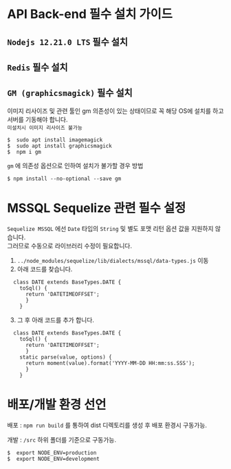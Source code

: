 # API Back-end 필수 설치 가이드

## `Nodejs 12.21.0 LTS` 필수 설치

## `Redis` 필수 설치

## `GM (graphicsmagick)` 필수 설치

이미지 리사이즈 및 관련 툴인 gm 의존성이 있는 상태이므로 꼭 해당 OS에 설치를 하고 서버를 기동해야 합니다.  
`미설치시 이미지 리사이즈 불가능`

    $  sudo apt install imagemagick
    $  sudo apt install graphicsmagick
    $  npm i gm

`gm` 에 의존성 옵션으로 인하여 설치가 불가할 경우 방법

    $ npm install --no-optional --save gm

# MSSQL Sequelize 관련 필수 설정

`Sequelize MSSQL` 에선 `Date` 타입의 `String` 및 별도 포맷 리턴 옵션 값을 지원하지 않습니다.  
그러므로 수동으로 라이브러리 수정이 필요합니다.

1. `../node_modules/sequelize/lib/dialects/mssql/data-types.js` 이동
2. 아래 코드를 찾습니다.

```
  class DATE extends BaseTypes.DATE {
    toSql() {
      return 'DATETIMEOFFSET';
      }
    }
```

3. 그 후 아래 코드를 추가 합니다.

```
  class DATE extends BaseTypes.DATE {
    toSql() {
      return 'DATETIMEOFFSET';
      }
    static parse(value, options) {
      return moment(value).format('YYYY-MM-DD HH:mm:ss.SSS');
      }
    }
```

# 배포/개발 환경 선언

배포 : `npm run build` 를 통하여 dist 디렉토리를 생성 후 배포 환경시 구동가능.

개발 : `/src` 하위 폴더를 기준으로 구동가능.

    $  export NODE_ENV=production
    $  export NODE_ENV=development
